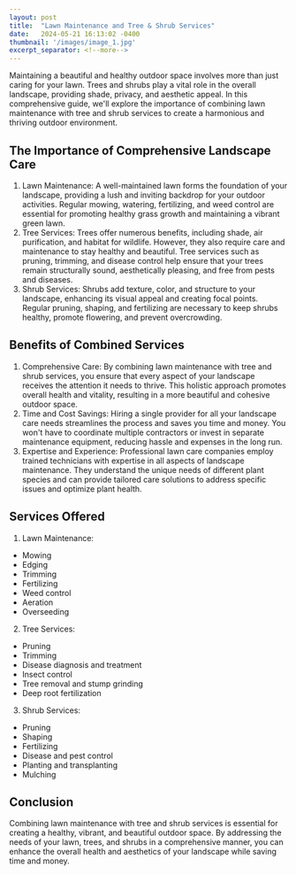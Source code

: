 ```yaml
---
layout: post
title:  "Lawn Maintenance and Tree & Shrub Services"
date:   2024-05-21 16:13:02 -0400
thumbnail: '/images/image_1.jpg'
excerpt_separator: <!--more-->
---
```

Maintaining a beautiful and healthy outdoor space involves more than just caring for your lawn. <!--more-->Trees and shrubs play a vital role in the overall landscape, providing shade, privacy, and aesthetic appeal. In this comprehensive guide, we'll explore the importance of combining lawn maintenance with tree and shrub services to create a harmonious and thriving outdoor environment.

## The Importance of Comprehensive Landscape Care
1. Lawn Maintenance:
A well-maintained lawn forms the foundation of your landscape, providing a lush and inviting backdrop for your outdoor activities. Regular mowing, watering, fertilizing, and weed control are essential for promoting healthy grass growth and maintaining a vibrant green lawn.
2. Tree Services:
Trees offer numerous benefits, including shade, air purification, and habitat for wildlife. However, they also require care and maintenance to stay healthy and beautiful. Tree services such as pruning, trimming, and disease control help ensure that your trees remain structurally sound, aesthetically pleasing, and free from pests and diseases.
3. Shrub Services:
Shrubs add texture, color, and structure to your landscape, enhancing its visual appeal and creating focal points. Regular pruning, shaping, and fertilizing are necessary to keep shrubs healthy, promote flowering, and prevent overcrowding.

## Benefits of Combined Services
1. Comprehensive Care:
By combining lawn maintenance with tree and shrub services, you ensure that every aspect of your landscape receives the attention it needs to thrive. This holistic approach promotes overall health and vitality, resulting in a more beautiful and cohesive outdoor space.
2. Time and Cost Savings:
Hiring a single provider for all your landscape care needs streamlines the process and saves you time and money. You won't have to coordinate multiple contractors or invest in separate maintenance equipment, reducing hassle and expenses in the long run.
3. Expertise and Experience:
Professional lawn care companies employ trained technicians with expertise in all aspects of landscape maintenance. They understand the unique needs of different plant species and can provide tailored care solutions to address specific issues and optimize plant health.

## Services Offered
1. Lawn Maintenance:
* Mowing
* Edging
* Trimming
* Fertilizing
* Weed control
* Aeration
* Overseeding
2. Tree Services:
* Pruning
* Trimming
* Disease diagnosis and treatment
* Insect control
* Tree removal and stump grinding
* Deep root fertilization
3. Shrub Services:
* Pruning
* Shaping
* Fertilizing
* Disease and pest control
* Planting and transplanting
* Mulching

## Conclusion
Combining lawn maintenance with tree and shrub services is essential for creating a healthy, vibrant, and beautiful outdoor space. By addressing the needs of your lawn, trees, and shrubs in a comprehensive manner, you can enhance the overall health and aesthetics of your landscape while saving time and money.
